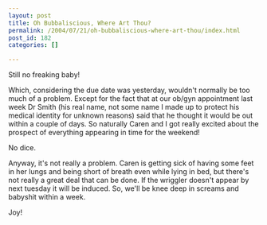 ```yaml
---
layout: post
title: Oh Bubbaliscious, Where Art Thou?
permalink: /2004/07/21/oh-bubbaliscious-where-art-thou/index.html
post_id: 182
categories: []

---
```


 Still no freaking baby!




Which, considering the due date was yesterday, wouldn't normally be too much of a problem. Except for the fact that at our ob/gyn appointment last week Dr Smith (his real name, not some name I made up to protect his medical identity for unknown reasons) said that he thought it would be out within a couple of days. So naturally Caren and I got really excited about the prospect of everything appearing in time for the weekend!




No dice.




Anyway, it's not really a problem. Caren is getting sick of having some feet in her lungs and being short of breath even while lying in bed, but there's not really a great deal that can be done. If the wriggler doesn't appear by next tuesday it will be induced. So, we'll be knee deep in screams and babyshit within a week.




Joy!

